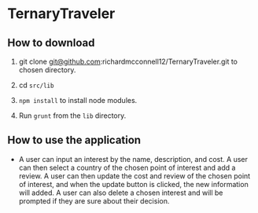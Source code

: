 # TernaryTraveler

## How to download
1. git clone git@github.com:richardmcconnell12/TernaryTraveler.git to chosen directory.

2. cd ```src/lib```

3. ```npm install``` to install node modules.

4. Run ```grunt``` from the ```lib``` directory.

## How to use the application

- A user can input an interest by the name, description, and cost. A user can then select a country of the chosen point of interest and add a review. A user can then update the cost and review of the chosen point of interest, and when the update button is clicked, the new information will added. A user can also delete a chosen interest and will be prompted if they are sure about their decision.